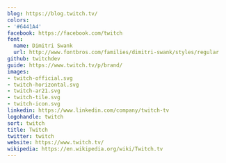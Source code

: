 ```yaml
---
blog: https://blog.twitch.tv/
colors:
- '#6441A4'
facebook: https://facebook.com/twitch
font:
  name: Dimitri Swank
  url: http://www.fontbros.com/families/dimitri-swank/styles/regular
github: twitchdev
guide: https://www.twitch.tv/p/brand/
images:
- twitch-official.svg
- twitch-horizontal.svg
- twitch-ar21.svg
- twitch-tile.svg
- twitch-icon.svg
linkedin: https://www.linkedin.com/company/twitch-tv
logohandle: twitch
sort: twitch
title: Twitch
twitter: twitch
website: https://www.twitch.tv/
wikipedia: https://en.wikipedia.org/wiki/Twitch.tv
---
```

